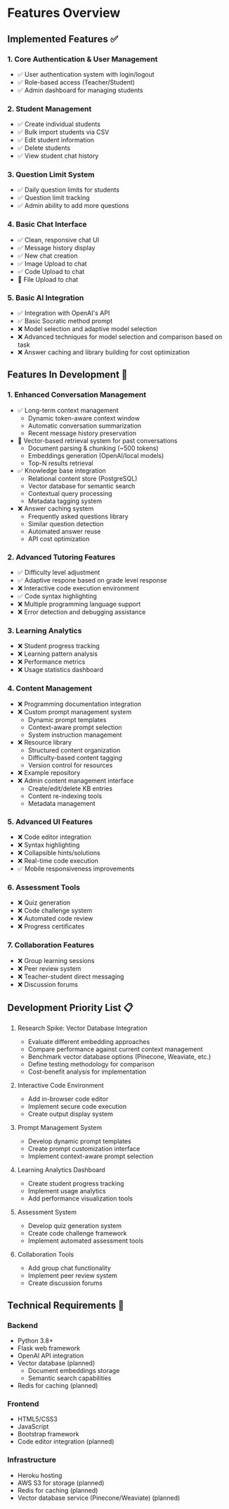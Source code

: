 # Features Overview

## Implemented Features ✅

### 1. Core Authentication & User Management
- ✅ User authentication system with login/logout
- ✅ Role-based access (Teacher/Student)
- ✅ Admin dashboard for managing students

### 2. Student Management
- ✅ Create individual students
- ✅ Bulk import students via CSV
- ✅ Edit student information
- ✅ Delete students
- ✅ View student chat history

### 3. Question Limit System
- ✅ Daily question limits for students
- ✅ Question limit tracking
- ✅ Admin ability to add more questions

### 4. Basic Chat Interface
- ✅ Clean, responsive chat UI
- ✅ Message history display
- ✅ New chat creation
- ✅ Image Upload to chat
- ✅ Code Upload to chat
- 🔬 File Upload to chat

### 5. Basic AI Integration
- ✅ Integration with OpenAI's API
- ✅ Basic Socratic method prompt
- ❌ Model selection and adaptive model selection
- ❌ Advanced techniques for model selection and comparison based on task
- ❌ Answer caching and library building for cost optimization

## Features In Development 🚧

### 1. Enhanced Conversation Management
- ✅ Long-term context management
    - Dynamic token-aware context window
    - Automatic conversation summarization
    - Recent message history preservation
- 🔬 Vector-based retrieval system for past conversations
    - Document parsing & chunking (~500 tokens)
    - Embeddings generation (OpenAI/local models)
    - Top-N results retrieval
- ✅ Knowledge base integration
    - Relational content store (PostgreSQL)
    - Vector database for semantic search
    - Contextual query processing
    - Metadata tagging system
- ❌ Answer caching system
    - Frequently asked questions library
    - Similar question detection
    - Automated answer reuse
    - API cost optimization

### 2. Advanced Tutoring Features
- ✅ Difficulty level adjustment
- ✅ Adaptive respone based on grade level response
- ❌ Interactive code execution environment
- ✅ Code syntax highlighting
- ❌ Multiple programming language support
- ❌ Error detection and debugging assistance

### 3. Learning Analytics
- ❌ Student progress tracking
- ❌ Learning pattern analysis
- ❌ Performance metrics
- ❌ Usage statistics dashboard

### 4. Content Management
- ❌ Programming documentation integration
- ❌ Custom prompt management system
  - Dynamic prompt templates
  - Context-aware prompt selection
  - System instruction management
- ❌ Resource library
  - Structured content organization
  - Difficulty-based content tagging
  - Version control for resources
- ❌ Example repository
- ❌ Admin content management interface
  - Create/edit/delete KB entries
  - Content re-indexing tools
  - Metadata management

### 5. Advanced UI Features
- ❌ Code editor integration
- ❌ Syntax highlighting
- ❌ Collapsible hints/solutions
- ❌ Real-time code execution
- ✅ Mobile responsiveness improvements

### 6. Assessment Tools
- ❌ Quiz generation
- ❌ Code challenge system
- ❌ Automated code review
- ❌ Progress certificates

### 7. Collaboration Features
- ❌ Group learning sessions
- ❌ Peer review system
- ❌ Teacher-student direct messaging
- ❌ Discussion forums

## Development Priority List 📋

1. Research Spike: Vector Database Integration
   - Evaluate different embedding approaches
   - Compare performance against current context management
   - Benchmark vector database options (Pinecone, Weaviate, etc.)
   - Define testing methodology for comparison
   - Cost-benefit analysis for implementation

2. Interactive Code Environment
   - Add in-browser code editor
   - Implement secure code execution
   - Create output display system

3. Prompt Management System
   - Develop dynamic prompt templates
   - Create prompt customization interface
   - Implement context-aware prompt selection

4. Learning Analytics Dashboard
   - Create student progress tracking
   - Implement usage analytics
   - Add performance visualization tools

5. Assessment System
   - Develop quiz generation system
   - Create code challenge framework
   - Implement automated assessment tools

6. Collaboration Tools
   - Add group chat functionality
   - Implement peer review system
   - Create discussion forums

## Technical Requirements 🧰

### Backend
- Python 3.8+
- Flask web framework
- OpenAI API integration
- Vector database (planned)
  - Document embeddings storage
  - Semantic search capabilities
- Redis for caching (planned)

### Frontend
- HTML5/CSS3
- JavaScript
- Bootstrap framework
- Code editor integration (planned)

### Infrastructure
- Heroku hosting
- AWS S3 for storage (planned)
- Redis for caching (planned)
- Vector database service (Pinecone/Weaviate) (planned)
